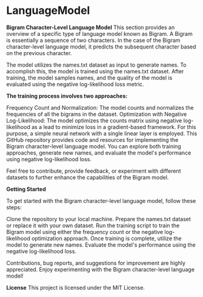 # LanguageModel
**Bigram Character-Level Language Model**
This section provides an overview of a specific type of language model known as Bigram. A Bigram is essentially a sequence of two characters. In the case of the Bigram character-level language model, it predicts the subsequent character based on the previous character.

The model utilizes the names.txt dataset as input to generate names. To accomplish this, the model is trained using the names.txt dataset. After training, the model samples names, and the quality of the model is evaluated using the negative log-likelihood loss metric.

**The training process involves two approaches:**

Frequency Count and Normalization: 
The model counts and normalizes the frequencies of all the bigrams in the dataset.
Optimization with Negative Log-Likelihood: The model optimizes the counts matrix using negative log-likelihood as a lead to minimize loss in a gradient-based framework. For this purpose, a simple neural network with a single linear layer is employed.
This GitHub repository provides code and resources for implementing the Bigram character-level language model. You can explore both training approaches, generate new names, and evaluate the model's performance using negative log-likelihood loss.

Feel free to contribute, provide feedback, or experiment with different datasets to further enhance the capabilities of the Bigram model.

**Getting Started**

To get started with the Bigram character-level language model, follow these steps:

Clone the repository to your local machine.
Prepare the names.txt dataset or replace it with your own dataset.
Run the training script to train the Bigram model using either the frequency count or the negative log-likelihood optimization approach.
Once training is complete, utilize the model to generate new names.
Evaluate the model's performance using the negative log-likelihood loss.


Contributions, bug reports, and suggestions for improvement are highly appreciated. Enjoy experimenting with the Bigram character-level language model!

**License**
This project is licensed under the MIT License.





